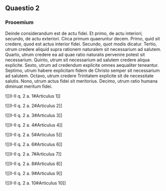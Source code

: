 ## Quaestio 2

### Prooemium

Deinde considerandum est de actu fidei. Et primo, de actu interiori; secundo, de actu exteriori. Circa primum quaeruntur decem. Primo, quid sit credere, quod est actus interior fidei. Secundo, quot modis dicatur. Tertio, utrum credere aliquid supra rationem naturalem sit necessarium ad salutem. Quarto, utrum credere ea ad quae ratio naturalis pervenire potest sit necessarium. Quinto, utrum sit necessarium ad salutem credere aliqua explicite. Sexto, utrum ad credendum explicite omnes aequaliter teneantur. Septimo, utrum habere explicitam fidem de Christo semper sit necessarium ad salutem. Octavo, utrum credere Trinitatem explicite sit de necessitate salutis. Nono, utrum actus fidei sit meritorius. Decimo, utrum ratio humana diminuat meritum fidei.

![[II-II q. 2 a. 1#Articulus 1]]

![[II-II q. 2 a. 2#Articulus 2]]

![[II-II q. 2 a. 3#Articulus 3]]

![[II-II q. 2 a. 4#Articulus 4]]

![[II-II q. 2 a. 5#Articulus 5]]

![[II-II q. 2 a. 6#Articulus 6]]

![[II-II q. 2 a. 7#Articulus 7]]

![[II-II q. 2 a. 8#Articulus 8]]

![[II-II q. 2 a. 9#Articulus 9]]

![[II-II q. 2 a. 10#Articulus 10]]

